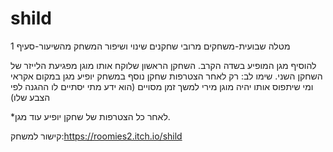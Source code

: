 # shild
מטלה שבועית-משחקים מרובי שחקנים
 שינוי ושיפור המשחק מהשיעור-סעיף 1
 
 להוסיף מגן המופיע בשדה הקרב. השחקן הראשון שלוקח אותו מוגן מפגיעת הלייזר של השחקן השני.
שימו לב: רק לאחר הצטרפות שחקן נוסף במשחק יופיע מגן במקום אקראי ומי שיתפוס אותו יהיה מוגן מירי למשך זמן מסויים (הוא ידע מתי יסתיים לו ההגנה לפי הצבע שלו)

*לאחר כל הצטרפות של שחקן יופיע עוד מגן.



קישור למשחק:https://roomies2.itch.io/shild
